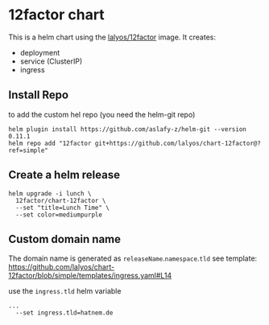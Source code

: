 # 12factor chart

This is a helm chart using the [lalyos/12factor](https://hub.docker.com/r/lalyos/12factor) image.
It creates:
- deployment
- service (ClusterIP)
- ingress

## Install Repo

to add the custom hel repo (you need the helm-git repo)
```
helm plugin install https://github.com/aslafy-z/helm-git --version 0.11.1
helm repo add "12factor git+https://github.com/lalyos/chart-12factor@?ref=simple"
```

## Create a helm release
```
helm upgrade -i lunch \
  12factor/chart-12factor \
  --set "title=Lunch Time" \
  --set color=mediumpurple
```

## Custom domain name

The domain name is generated as `releaseName`.`namespace`.`tld`
see template: https://github.com/lalyos/chart-12factor/blob/simple/templates/ingress.yaml#L14

use the `ingress.tld` helm variable
```
...
  --set ingress.tld=hatnem.de
```
